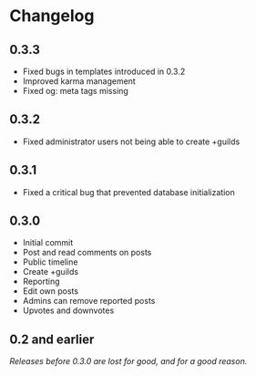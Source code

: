 # Changelog

## 0.3.3

- Fixed bugs in templates introduced in 0.3.2
- Improved karma management
- Fixed og: meta tags missing 

## 0.3.2

- Fixed administrator users not being able to create +guilds

## 0.3.1

- Fixed a critical bug that prevented database initialization

## 0.3.0

- Initial commit
- Post and read comments on posts
- Public timeline
- Create +guilds
- Reporting
- Edit own posts
- Admins can remove reported posts
- Upvotes and downvotes

## 0.2 and earlier

*Releases before 0.3.0 are lost for good, and for a good reason.*

